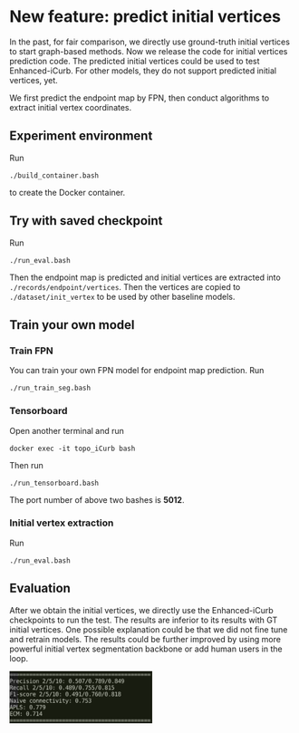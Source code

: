 # New feature: predict initial vertices

In the past, for fair comparison, we directly use ground-truth initial vertices to start graph-based methods. Now we release the code for initial vertices prediction code. The predicted initial vertices could be used to test Enhanced-iCurb. For other models, they do not support predicted initial vertices, yet. 

We first predict the endpoint map by FPN, then conduct algorithms to extract initial vertex coordinates.

## Experiment environment
Run 
```
./build_container.bash
``` 
to create the Docker container.

## Try with saved checkpoint
Run 
```
./run_eval.bash
```

Then the endpoint map is predicted and initial vertices are extracted into ```./records/endpoint/vertices```. Then the vertices are copied to ```./dataset/init_vertex``` to be used by other baseline models.

## Train your own model

### Train FPN
You can train your own FPN model for endpoint map prediction.
Run 
```
./run_train_seg.bash
```

### Tensorboard
Open another terminal and run 
```
docker exec -it topo_iCurb bash
``` 
Then run 
```
./run_tensorboard.bash
``` 
The port number of above two bashes is **5012**. 

### Initial vertex extraction
Run 
```
./run_eval.bash
```

## Evaluation
After we obtain the initial vertices, we directly use the Enhanced-iCurb checkpoints to run the test. The results are inferior to its results with GT initial vertices. One possible explanation could be that we did not fine tune and retrain models. The results could be further improved by using more powerful initial vertex segmentation backbone or add human users in the loop.

<img src=./utils/results.png width="50%" height="50%">